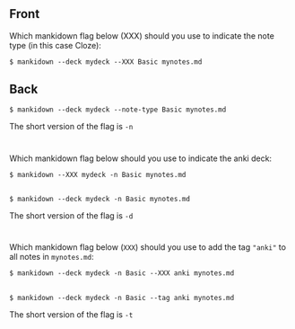 # 
## Front

Which mankidown flag below (XXX) should you use to indicate the note type (in this case Cloze):

```console
$ mankidown --deck mydeck --XXX Basic mynotes.md

```

## Back

```console
$ mankidown --deck mydeck --note-type Basic mynotes.md

```

The short version of the flag is `-n`

# 
## 

Which mankidown flag below should you use to indicate the anki deck:

```console
$ mankidown --XXX mydeck -n Basic mynotes.md

```

## 

```console
$ mankidown --deck mydeck -n Basic mynotes.md

```
The short version of the flag is `-d`

# 
## 

Which mankidown flag below (`XXX`) should you use to add the tag `"anki"` to all notes in `mynotes.md`:

```console
$ mankidown --deck mydeck -n Basic --XXX anki mynotes.md

```

## 

```console
$ mankidown --deck mydeck -n Basic --tag anki mynotes.md

```

The short version of the flag is `-t`
